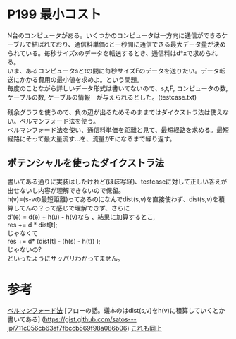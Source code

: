 # P199 最小コスト
N台のコンピュータがある。いくつかのコンピュータは一方向に通信ができるケーブルで結ばれており、通信料単価dと一秒間に通信できる最大データ量が決められている。毎秒サイズxのデータを転送するとき、通信料はd*xで求められる。  
いま、あるコンピュータsとtの間に毎秒サイズFのデータを送りたい。データ転送にかかる費用の最小値を求めよ。という問題。  
毎度のことながら詳しいデータ形式は書いてないので、s,t,F, コンピュータの数, ケーブルの数, ケーブルの情報　が与えられるとした。(testcase.txt)  
  
残余グラフを使うので、負の辺が出るためそのままではダイクストラ法は使えない。ベルマンフォード法を使う。  
ベルマンフォード法を使い、通信料単価を距離と見て、最短経路を求める。最短経路にそって最大量流す...を、流量がFになるまで繰り返す。  

## ポテンシャルを使ったダイクストラ法
書いてある通りに実装はしたけれど(ほぼ写経)、testcaseに対して正しい答えが出せないし内容が理解できないので保留。  
h(v)=(s-vの最短距離)ってあるのになんでdist(s,v)を直接使わず、dist(s,v)を積算してんの？って感じで理解できず、さらに  
d'(e) = d(e) + h(u) - h(v)なら 、結果に加算するとこ,  
res += d * dist[t];  
じゃなくて  
res += d* (dist[t] - (h(s) - h(t)) );  
じゃないの?  
といったようにサッパリわかってません。


#  参考
[ベルマンフォード法](https://qiita.com/intatonix/items/8a50556697206ee89bcd)
[フローの話。蟻本のはdist(s,v)をh(v)に積算していくとか書いてある] (https://gist.github.com/satos---jp/711c056cb63af7fbccb569f98a086b06)
[これも同上](https://www.slideshare.net/Drafaer/kmc-advanced-3)
